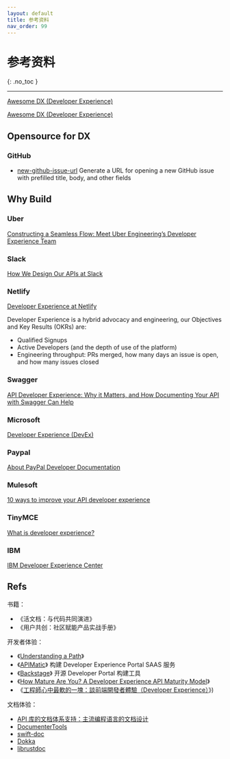 ```yaml
---
layout: default
title: 参考资料
nav_order: 99
---
```


# 参考资料
{: .no_toc }

---

[Awesome DX (Developer Experience)](https://github.com/workos-inc/awesome-developer-experience)

[Awesome DX (Developer Experience)](https://github.com/workos-inc/awesome-developer-experience)

## Opensource for DX

### GitHub

- [new-github-issue-url](https://github.com/sindresorhus/new-github-issue-url)  Generate a URL for opening a new GitHub issue with prefilled title, body, and other fields 


## Why Build

### Uber

[Constructing a Seamless Flow: Meet Uber Engineering’s Developer Experience Team](https://eng.uber.com/developer-experience/)

### Slack

[How We Design Our APIs at Slack](https://slack.engineering/how-we-design-our-apis-at-slack/)

###  Netlify

[Developer Experience at Netlify](https://www.netlify.com/blog/2021/01/06/developer-experience-at-netlify/)

Developer Experience is a hybrid advocacy and engineering, our Objectives and Key Results (OKRs) are:

- Qualified Signups
- Active Developers (and the depth of use of the platform)
- Engineering throughput: PRs merged, how many days an issue is open, and how many issues closed

### Swagger

[API Developer Experience: Why it Matters, and How Documenting Your API with Swagger Can Help ](https://swagger.io/blog/api-documentation/api-documentation-and-developer-experience/)

### Microsoft

[Developer Experience (DevEx)](https://microsoft.github.io/code-with-engineering-playbook/developer-experience/)

### Paypal

[About PayPal Developer Documentation](https://developer.paypal.com/home)

### Mulesoft

[10 ways to improve your API developer experience](https://blogs.mulesoft.com/digital-transformation/it-management/improve-api-developer-experience/)

### TinyMCE

[What is developer experience?](https://www.tiny.cloud/blog/developer-experience/)

### IBM

[IBM Developer Experience Center](https://www.ibm.com/brand/experience-guides/developer/)

## Refs

书籍：

- 《活文档：与代码共同演进》
- 《用户共创：社区赋能产品实战手册》

开发者体验：

 - 《[Understanding a Path](https://toddmoy.com/sendgrid-journeymap)》
 - 《[APIMatic](https://www.apimatic.io/developer-experience-portal/)》 构建 Developer Experience Portal SAAS 服务
 - 《[Backstage](https://github.com/backstage/backstage)》 开源 Developer Portal 构建工具
 - 《[How Mature Are You? A Developer Experience API Maturity Model](http://jennywanger.com/speaking/dx-maturity-model/)》
 - 《[工程師心中最軟的一塊：談前端開發者體驗（Developer Experience）](https://medium.com/@chiunhau/%E5%B7%A5%E7%A8%8B%E5%B8%AB%E5%BF%83%E4%B8%AD%E6%9C%80%E8%BB%9F%E7%9A%84%E4%B8%80%E5%A1%8A-%E8%AB%87%E5%89%8D%E7%AB%AF%E9%96%8B%E7%99%BC%E8%80%85%E9%AB%94%E9%A9%97-developer-experience-96e0cfacb316)》)

文档体验：

* [API 库的文档体系支持：主流编程语言的文档设计](https://www.phodal.com/blog/api-ducumentation-design-dsl-base/)
* [DocumenterTools](https://github.com/JuliaDocs/DocumenterTools.jl)
* [swift-doc](https://github.com/SwiftDocOrg/swift-doc)
* [Dokka](https://github.com/Kotlin/dokka/)
* [librustdoc](https://github.com/rust-lang/rust/tree/master/src/librustdoc)
